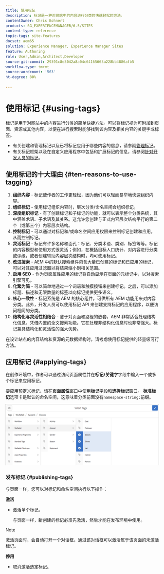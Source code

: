 ```yaml
---
title: 使用标记
description: 标记是一种对网站中的内容进行分类的快速轻松的方法。
contentOwner: Chris Bohnert
products: SG_EXPERIENCEMANAGER/6.5/SITES
content-type: reference
topic-tags: site-features
docset: aem65
solution: Experience Manager, Experience Manager Sites
feature: Authoring
role: User,Admin,Architect,Developer
source-git-commit: 29391c8e3042a8a04c64165663a228bb4886afb5
workflow-type: tm+mt
source-wordcount: '563'
ht-degree: 80%

---
```



# 使用标记 {#using-tags}

标记是用于对网站中的内容进行分类的简单快捷方法。可以将标记视为可附加到页面、资源或其他内容，以便在进行搜索时能够找到该内容及相关内容的关键字或标签。

* 有关创建和管理标记以及已将标记应用于哪些内容的信息，请参阅[管理标记](/help/sites-administering/tags.md)。
* 有关标记框架以及在自定义应用程序中包括和扩展标记的信息，请参阅[针对开发人员的标记](/help/sites-developing/tags.md)。

## 使用标记的十大理由 {#ten-reasons-to-use-tagging}

1. **组织内容** - 标记使作者的工作更轻松，因为他们可以轻而易举地快速组织内容。
1. **组织标记** - 使用标记组织内容时，层次分类/命名空间会组织标记。
1. **深度组织标记** - 有了创建标记和子标记的功能，就可以表示整个分类系统，其中涵盖术语、子术语及其关系。这允许您创建与正式内容层次结构平行的第二个（或第三个）内容层次结构。
1. **控制标记** - 可以通过对标记和/或命名空间应用权限来控制标记创建和应用，从而控制标记。
1. **灵活标记** - 标记有许多名称和面孔：标记、分类术语、类别、标签等等。标记的内容模型和使用方式很灵活；例如，在概括目标人口统计、对内容进行分类或评级，或者创建辅助内容层次结构时，均可使用标记。
1. **改进搜索** - AEM 中的默认搜索组件包含大量已创建的标记和已应用的标记，可以对其应用过滤器以将结果缩小到相关范围。
1. **启用 SEO** - 作为页面属性应用的标记将自动显示在页面的元标记中，以对搜索引擎可见。
1. **化繁为简** - 可以简单地通过一个词语和触摸按钮来创建标记。之后，可以添加标题、描述和无限数量的标签以向标记提供更多语义。
1. **核心一致性** - 标记系统是 AEM 的核心组件，可供所有 AEM 功能用来对内容分类。此外，开发人员可以使用标记 API 来创建支持标记的应用程序，以便访问相同的分类。
1. **结构化与灵活性相结合** - 鉴于对页面和路径的嵌套，AEM 非常适合处理结构化信息。凭借内置的全文搜索功能，它在处理非结构化信息时也非常强大。标记兼具结构化和灵活性的强大优势。

在设计站点的内容结构和资源的元数据架构时，请考虑使用标记提供的轻量级可行方法。

## 应用标记 {#applying-tags}

在创作环境中，作者可以通过访问页面属性并在&#x200B;**标记/关键字**&#x200B;字段中输入一个或多个标记来应用标记。

要应用[预定义标记](/help/sites-administering/tags.md)，请在&#x200B;**页面属性**&#x200B;窗口中使用&#x200B;**标记**&#x200B;字段和&#x200B;**选择标记**&#x200B;窗口。 **标准标记**&#x200B;选项卡是默认的命名空间，这意味着分类前面没有`namespace-string:`前缀。

![选择标记窗口；使用X按钮取消选择当前选定的标记](assets/chlimage_1-41.png)

### 发布标记 {#publishing-tags}

与页面一样，您可以对标记和命名空间执行以下操作：

**激活**

* 激活单个标记。

  与页面一样，新创建的标记必须先激活，然后才能在发布环境中使用。

>[!NOTE]
>
>激活页面时，会自动打开一个对话框，通过该对话框可以激活属于该页面的未激活标记。

**停用**

* 取消激活选定标记。
